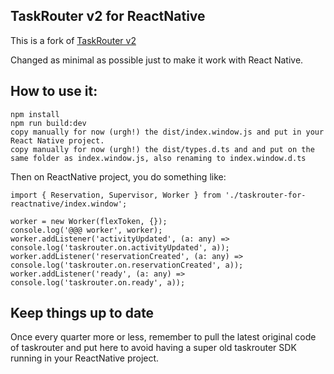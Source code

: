 ## TaskRouter v2 for ReactNative

This is a fork of [TaskRouter v2](https://github.com/twilio/twilio-taskrouter.js)

Changed as minimal as possible just to make it work with React Native.

## How to use it:

```
npm install
npm run build:dev
copy manually for now (urgh!) the dist/index.window.js and put in your React Native project.
copy manually for now (urgh!) the dist/types.d.ts and and put on the same folder as index.window.js, also renaming to index.window.d.ts
```

Then on ReactNative project, you do something like:

```
import { Reservation, Supervisor, Worker } from './taskrouter-for-reactnative/index.window';

worker = new Worker(flexToken, {});
console.log('@@@ worker', worker);
worker.addListener('activityUpdated', (a: any) => console.log('taskrouter.on.activityUpdated', a));
worker.addListener('reservationCreated', (a: any) => console.log('taskrouter.on.reservationCreated', a));
worker.addListener('ready', (a: any) => console.log('taskrouter.on.ready', a));
```

## Keep things up to date

Once every quarter more or less, remember to pull the latest original code of taskrouter and put here to avoid having a super old taskrouter SDK running in your ReactNative project.
